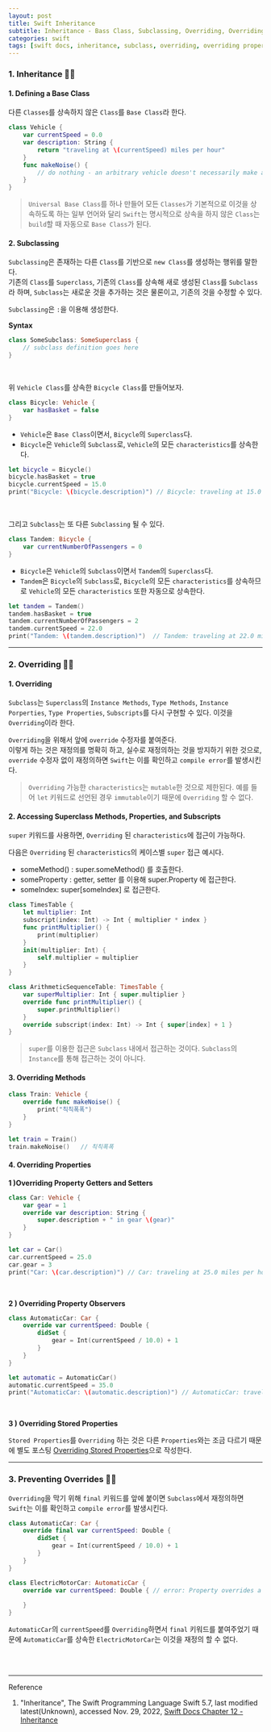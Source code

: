 ```yaml
---
layout: post
title: Swift Inheritance
subtitle: Inheritance - Bass Class, Subclassing, Overriding, Overriding Properties, Overriding Property Observers, Prevent Overrides
categories: swift
tags: [swift docs, inheritance, subclass, overriding, overriding property observer, prevent override]
---
```


### 1. Inheritance 👩‍💻

#### 1. Defining a Base Class

다른 `Classes`를 상속하지 않은 `Class`를 `Base Class`라 한다.

```swift
class Vehicle {
    var currentSpeed = 0.0
    var description: String {
        return "traveling at \(currentSpeed) miles per hour"
    }
    func makeNoise() {
        // do nothing - an arbitrary vehicle doesn't necessarily make a noise
    }
}
```

> `Universal Base Class`를 하나 만들어 모든 `Classes`가 기본적으로 이것을 상속하도록 하는 일부 언어와 달리
> `Swift`는 명시적으로 상속을 하지 않은 `Class`는 `build`할 때 자동으로 `Base Class`가 된다.

#### 2. Subclassing

`Subclassing`은 존재하는 다른 `Class`를 기반으로 `new Class`를 생성하는 행위를 말한다.  
기존의 `Class`를 `Superclass`, 기존의 `Class`를 상속해 새로 생성된 `Class`를 `Subclass`라 하며, 
`Subclass`는 새로운 것을 추가하는 것은 물론이고, 기존의 것을 수정할 수 있다.

`Subclassing`은 `:`을 이용해 생성한다.

__Syntax__

```swift
class SomeSubclass: SomeSuperclass {
    // subclass definition goes here
}
```

<br>

위 `Vehicle Class`를 상속한 `Bicycle Class`를 만들어보자. 

```swift
class Bicycle: Vehicle {
    var hasBasket = false
}
```

- `Vehicle`은 `Base Class`이면서, `Bicycle`의 `Superclass`다.
- `Bicycle`은 `Vehicle`의 `Subclass`로, `Vehicle`의 모든 `characteristics`를 상속한다.

```swift
let bicycle = Bicycle()
bicycle.hasBasket = true
bicycle.currentSpeed = 15.0
print("Bicycle: \(bicycle.description)") // Bicycle: traveling at 15.0 miles per hour
```
 
<br>

그리고 `Subclass`는 또 다른 `Subclassing` 될 수 있다.

```swift
class Tandem: Bicycle {
    var currentNumberOfPassengers = 0
}
```

- `Bicycle`은 `Vehicle`의 `Subclass`이면서 `Tandem`의 `Superclass`다.
- `Tandem`은 `Bicycle`의 `Subclass`로, `Bicycle`의 모든 `characteristics`를 상속하므로 
  `Vehicle`의 모든 `characteristics` 또한 자동으로 상속한다.

```swift
let tandem = Tandem()
tandem.hasBasket = true
tandem.currentNumberOfPassengers = 2
tandem.currentSpeed = 22.0
print("Tandem: \(tandem.description)")  // Tandem: traveling at 22.0 miles per hour
```

---

### 2. Overriding 👩‍💻

#### 1. Overriding

`Subclass`는 `Superclass`의 `Instance Methods`, `Type Methods`, `Instance Porperties`, 
`Type Properties`, `Subscripts`를 다시 구현할 수 있다. 이것을 `Overriding`이라 한다.

`Overriding`을 위해서 앞에 `override` 수정자를 붙여준다.  
이렇게 하는 것은 재정의를 명확히 하고, 실수로 재정의하는 것을 방지하기 위한 것으로, `override` 수정자 없이 재정의하면 
`Swift`는 이를 확인하고 `compile error`를 발생시킨다.

> `Overriding` 가능한 `characteristics`는 `mutable`한 것으로 제한된다. 예를 들어 `let` 키워드로 선언된 
> 경우 `immutable`이기 때문에 `Overriding` 할 수 없다.

#### 2. Accessing Superclass Methods, Properties, and Subscripts

`super` 키워드를 사용하면, `Overriding` 된 `characteristics`에 접근이 가능하다.

다음은 `Overriding` 된 `characteristics`의 케이스별 `super` 접근 예시다.

- someMethod() : super.someMethod() 를 호출한다.
- someProperty : getter, setter 를 이용해 super.Property 에 접근한다.
- someIndex: super[someIndex] 로 접근한다.

```swift
class TimesTable {
    let multiplier: Int
    subscript(index: Int) -> Int { multiplier * index }
    func printMultiplier() {
        print(multiplier)
    }
    init(multiplier: Int) {
        self.multiplier = multiplier
    }
}

class ArithmeticSequenceTable: TimesTable {
    var superMultiplier: Int { super.multiplier }
    override func printMultiplier() {
        super.printMultiplier()
    }
    override subscript(index: Int) -> Int { super[index] + 1 }
}
```

> `super`를 이용한 접근은 `Subclass` 내에서 접근하는 것이다. `Subclass`의 `Instance`를 통해 접근하는
> 것이 아니다.

#### 3. Overriding Methods

```swift
class Train: Vehicle {
    override func makeNoise() {
        print("칙칙폭폭")
    }
}
```

```swift
let train = Train()
train.makeNoise()   // 칙칙폭폭
```

#### 4. Overriding Properties

__1 )Overriding Property Getters and Setters__

```swift
class Car: Vehicle {
    var gear = 1
    override var description: String {
        super.description + " in gear \(gear)"
    }
}
```

```swift
let car = Car()
car.currentSpeed = 25.0
car.gear = 3
print("Car: \(car.description)") // Car: traveling at 25.0 miles per hour in gear 3
```

<br>

__2 ) Overriding Property Observers__

```swift
class AutomaticCar: Car {
    override var currentSpeed: Double {
        didSet {
            gear = Int(currentSpeed / 10.0) + 1
        }
    }
}
```

```swift
let automatic = AutomaticCar()
automatic.currentSpeed = 35.0
print("AutomaticCar: \(automatic.description)") // AutomaticCar: traveling at 35.0 miles per hour in gear 4
```

<br>

__3 ) Overriding Stored Properties__

`Stored Properties`를 `Overriding` 하는 것은 다른 `Properties`와는 조금 다르기 때문에 별도 포스팅 
[Overriding Stored Properties][Overriding Stored Properties]으로 작성한다.

[Overriding Stored Properties]:/swift/2022/11/30/overriding-stored-properties.html

---

### 3. Preventing Overrides 👩‍💻

`Overriding`을 막기 위해 `final` 키워드를 앞에 붙이면 `Subclass`에서 재정의하면
`Swift`는 이를 확인하고 `compile error`를 발생시킨다.

```swift
class AutomaticCar: Car {
    override final var currentSpeed: Double {
        didSet {
            gear = Int(currentSpeed / 10.0) + 1
        }
    }
}
```

```swift
class ElectricMotorCar: AutomaticCar {
    override var currentSpeed: Double { // error: Property overrides a 'final' property
        
    }
}
```

`AutomaticCar`의 `currentSpeed`를 `Overriding`하면서 `final` 키워드를 붙여주었기 때문에
`AutomaticCar`를 상속한 `ElectricMotorCar`는 이것을 재정의 할 수 없다.

<br><br>

---
Reference

1. "Inheritance", The Swift Programming Language Swift 5.7, last modified latest(Unknown), accessed Nov. 29, 2022, [Swift Docs Chapter 12 - Inheritance](https://docs.swift.org/swift-book/LanguageGuide/Inheritance.html)